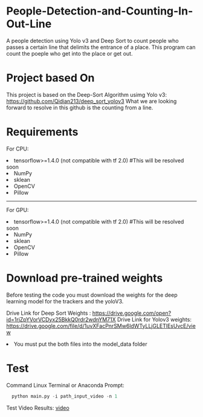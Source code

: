 # People-Detection-and-Counting-In-Out-Line
A people detection using Yolo v3 and Deep Sort to count people who passes a certain line that delimits the entrance of a place. This program can count the poeple who get into the place or get out.

# Project based On
This project is based on the Deep-Sort Algorithm usimg Yolo v3: https://github.com/Qidian213/deep_sort_yolov3
What we are looking forward to resolve in this github is the counting from a line.

# Requirements

<p>For CPU:</p>

  <li>tensorflow>=1.4.0 (not compatible with tf 2.0) #This will be resolved soon</li>
  <li>NumPy</li>
  <li>sklean</li>
  <li>OpenCV</li>
  <li>Pillow</li>

-------------------- 


<p>For GPU:</p>

  <li>tensorflow>=1.4.0 (not compatible with tf 2.0) #This will be resolved soon</li>
  <li>NumPy</li>
  <li>sklean</li>
  <li>OpenCV</li>
  <li>Pillow</li>

# Download pre-trained weights

Before testing the code you must download the weights for the deep learning model for the trackers and the yoloV3.

Drive Link for Deep Sort Weights : https://drive.google.com/open?id=1rjZpYVorVCDyx25BkkQ0rdr2wdnYM71X
Drive Link for Yolov3 weights: https://drive.google.com/file/d/1uvXFacPnrSMw6ldWTyLLjGLETlEsUvcE/view

 <li>You must put the both files into the model_data folder</li>
 
# Test

Command Linux Terminal or Anaconda Prompt: 
```python
  python main.py -i path_input_video -n 1
```
Test Video Results:  [video](https://www.youtube.com/watch?v=Cc-dRiBepCU&feature=share&fbclid=IwAR1OLKduyi5_JQQ1txvYzepct_8NuZMKwbkyqF1et7Te0OX6cLvhfyeb1ww)
